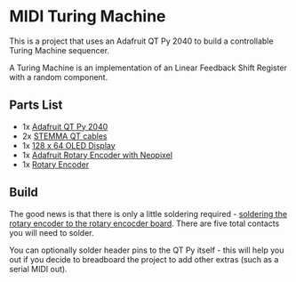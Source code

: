 # MIDI Turing Machine

This is a project that uses an Adafruit QT Py 2040 to build a controllable Turing Machine sequencer.

A Turing Machine is an implementation of an Linear Feedback Shift Register with a random component.

## Parts List

- 1x [Adafruit QT Py 2040](https://www.adafruit.com/product/4900)
- 2x [STEMMA QT cables](https://www.adafruit.com/product/4399) 
- 1x [128 x 64 OLED Display](https://www.adafruit.com/product/326)
- 1x [Adafruit Rotary Encoder with Neopixel](https://www.adafruit.com/product/4991)
- 1x [Rotary Encoder](https://www.adafruit.com/product/377)

## Build

The good news is that there is only a little soldering required - [soldering the rotary encoder to the rotary encocder board](https://learn.adafruit.com/adafruit-i2c-qt-rotary-encoder). There are five total contacts you will need to solder.

You can optionally solder header pins to the QT Py itself - this will help you out if you decide to breadboard the project to add other extras (such as a serial MIDI out).
